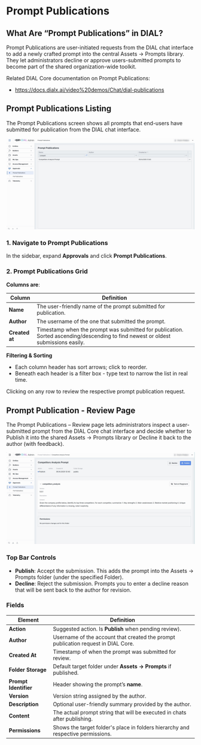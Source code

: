 # Prompt Publications

## What Are “Prompt Publications” in DIAL?

Prompt Publications are user-initiated requests from the DIAL chat interface to add a newly crafted prompt into the central Assets → Prompts library. 
They let administrators decline or approve users-submitted prompts to become part of the shared organization-wide toolkit.

Related DIAL Core documentation on Prompt Publications:

* https://docs.dialx.ai/video%20demos/Chat/dial-publications

## Prompt Publications Listing

The Prompt Publications screen shows all prompts that end-users have submitted for publication from the DIAL chat interface. 

![img.png](img/img_52.png)

### 1. Navigate to Prompt Publications

In the sidebar, expand **Approvals** and click **Prompt Publications**.

### 2. Prompt Publications Grid

**Columns are**:

| Column         | Definition                                                                                                                        |
|----------------|-----------------------------------------------------------------------------------------------------------------------------------|
| **Name**       | The user-friendly name of the prompt submitted for publication.                                                                  |
| **Author**     | The username of the one that submitted the prompt.                                                                                |
| **Created at** | Timestamp when the prompt was submitted for publication. Sorted ascending/descending to find newest or oldest submissions easily. |

**Filtering & Sorting**
* Each column header has sort arrows; click to reorder.
* Beneath each header is a filter box - type text to narrow the list in real time.

Clicking on any row to review the respective prompt publication request.

## Prompt Publication - Review Page

The Prompt Publications – Review page lets administrators inspect a user-submitted prompt from the DIAL Core chat interface and decide whether to Publish it into the shared Assets → Prompts library or Decline it back to the author (with feedback).

![img_1.png](img/img_53.png)

### Top Bar Controls

* **Publish**: Accept the submission. This adds the prompt into the Assets → Prompts folder (under the specified Folder).
* **Decline**: Reject the submission. Prompts you to enter a decline reason that will be sent back to the author for revision.

### Fields

| Element                | Definition                                                                        |
|------------------------|-----------------------------------------------------------------------------------|
| **Action**             | Suggested action. Is **Publish** when pending review).                            |
| **Author**             | Username of the account that created the prompt publication request in DIAL Core. |
| **Created At**         | Timestamp of when the prompt was submitted for review.                            |
| **Folder Storage**     | Default target folder under **Assets → Prompts** if published.                    |
| **Prompt Identifier**  | Header showing the prompt’s **name**.                                             |
| **Version**            | Version string assigned by the author.                                            |
| **Description**        | Optional user-friendly summary provided by the author.                           |
| **Content**            | The actual prompt string that will be executed in chats after publishing.         |
| **Permissions**        | Shows the target folder's place in folders hierarchy and respective permissions.  |
